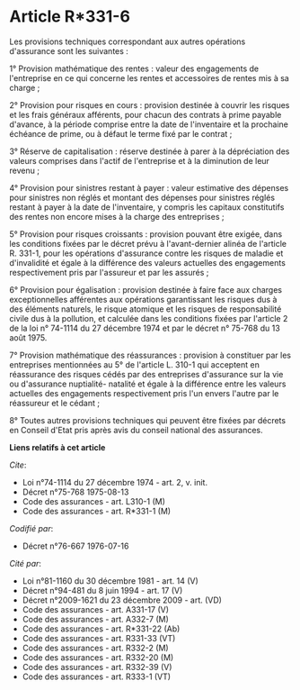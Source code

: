 # Article R*331-6

Les provisions techniques correspondant aux autres opérations d'assurance sont les suivantes :

1° Provision mathématique des rentes : valeur des engagements de l'entreprise en ce qui concerne les rentes et accessoires de
rentes mis à sa charge ;

2° Provision pour risques en cours : provision destinée à couvrir les risques et les frais généraux afférents, pour chacun
des contrats à prime payable d'avance, à la période comprise entre la date de l'inventaire et la prochaine échéance de prime,
ou à défaut le terme fixé par le contrat ;

3° Réserve de capitalisation : réserve destinée à parer à la dépréciation des valeurs comprises dans l'actif de l'entreprise
et à la diminution de leur revenu ;

4° Provision pour sinistres restant à payer : valeur estimative des dépenses pour sinistres non réglés et montant des
dépenses pour sinistres réglés restant à payer à la date de l'inventaire, y compris les capitaux constitutifs des rentes non
encore mises à la charge des entreprises ;

5° Provision pour risques croissants : provision pouvant être exigée, dans les conditions fixées par le décret prévu à
l'avant-dernier alinéa de l'article R. 331-1, pour les opérations d'assurance contre les risques de maladie et d'invalidité
et égale à la différence des valeurs actuelles des engagements respectivement pris par l'assureur et par les assurés ;

6° Provision pour égalisation : provision destinée à faire face aux charges exceptionnelles afférentes aux opérations
garantissant les risques dus à des éléments naturels, le risque atomique et les risques de responsabilité civile dus à la
pollution, et calculée dans les conditions fixées par l'article 2 de la loi n° 74-1114 du 27 décembre 1974 et par le décret
n° 75-768 du 13 août 1975.

7° Provision mathématique des réassurances : provision à constituer par les entreprises mentionnées au 5° de l'article L.
310-1 qui acceptent en réassurance des risques cédés par des entreprises d'assurance sur la vie ou d'assurance nuptialité-
natalité et égale à la différence entre les valeurs actuelles des engagements respectivement pris l'un envers l'autre par le
réassureur et le cédant ;

8° Toutes autres provisions techniques qui peuvent être fixées par décrets en Conseil d'Etat pris après avis du conseil
national des assurances.

**Liens relatifs à cet article**

_Cite_:

  - Loi n°74-1114 du 27 décembre 1974 - art. 2, v. init.
  - Décret n°75-768 1975-08-13
  - Code des assurances - art. L310-1 (M)
  - Code des assurances - art. R*331-1 (M)

_Codifié par_:

  - Décret n°76-667 1976-07-16

_Cité par_:

  - Loi n°81-1160 du 30 décembre 1981 - art. 14 (V)
  - Décret n°94-481 du 8 juin 1994 - art. 17 (V)
  - Décret n°2009-1621 du 23 décembre 2009 - art. (VD)
  - Code des assurances - art. A331-17 (V)
  - Code des assurances - art. A332-7 (M)
  - Code des assurances - art. R*331-22 (Ab)
  - Code des assurances - art. R331-33 (VT)
  - Code des assurances - art. R332-2 (M)
  - Code des assurances - art. R332-20 (M)
  - Code des assurances - art. R332-39 (V)
  - Code des assurances - art. R333-1 (VT)
